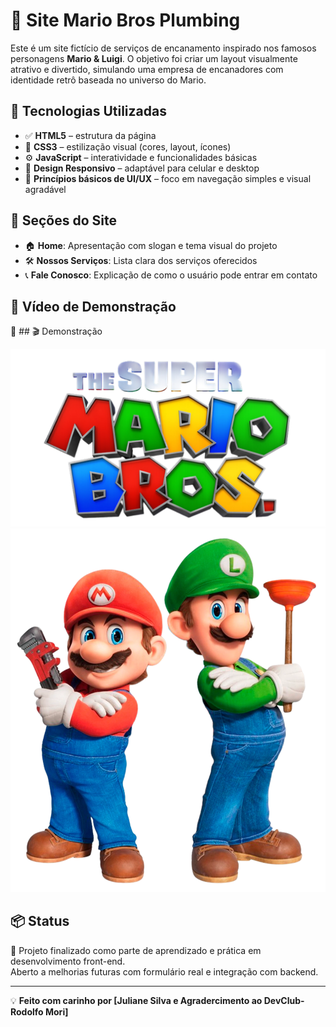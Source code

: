 # 🚿 Site Mario Bros Plumbing

Este é um site fictício de serviços de encanamento inspirado nos famosos personagens **Mario & Luigi**. O objetivo foi criar um layout visualmente atrativo e divertido, simulando uma empresa de encanadores com identidade retrô baseada no universo do Mario.

## 🧰 Tecnologias Utilizadas

- ✅ **HTML5** – estrutura da página
- 🎨 **CSS3** – estilização visual (cores, layout, ícones)
- ⚙️ **JavaScript** – interatividade e funcionalidades básicas
- 📱 **Design Responsivo** – adaptável para celular e desktop
- 🎯 **Princípios básicos de UI/UX** – foco em navegação simples e visual agradável

## 📸 Seções do Site

- 🏠 **Home**: Apresentação com slogan e tema visual do projeto  
- 🛠️ **Nossos Serviços**: Lista clara dos serviços oferecidos  
- 📞 **Fale Conosco**: Explicação de como o usuário pode entrar em contato

## 🎥 Vídeo de Demonstração

🔗 ## 🎬 Demonstração

<img src="https://github.com/julianeoff/novo-projeto-mario/blob/master/img/logo.png?raw=true">
<img src="https://github.com/julianeoff/novo-projeto-mario/blob/master/img/mario.png?raw=true">




## 📦 Status

🚧 Projeto finalizado como parte de aprendizado e prática em desenvolvimento front-end.  
Aberto a melhorias futuras com formulário real e integração com backend.

---

💡 **Feito com carinho por [Juliane Silva e Agradercimento ao DevClub-Rodolfo Mori]**


